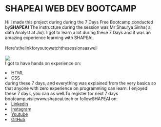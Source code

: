 # SHAPEAI WEB DEV BOOTCAMP
Hi I made this project during during the 7 Days Free Bootcamp,conducted by<b>SHAPEAI</b>
The instructure during the session was Mr Shaurya Sinha( a data Analyst at Jio). I got to learn a lot during these 7 Days and it was an amazing experience learning with SHAPEAI.
<br><br>Here'sthelinkforyoutowatchthesessionsaswell<br>
<a href="https://youtube.com/playlist?list=PL7zl8TDRnbun7K0fECtSMCI2hOCgLBy9a">  
<img src="https://github.com/ShapeAI/PYTHON-AND-DATA-ANALYTICS/blob/main/WebD%20poster.png%22%3E%3C/"></a>
<br>I got to have hands on experience on:
<li>HTML
<li>CSS
<br>during these 7 days, and everything was explained from the very basics so that anyone with zero experience on programming can learn.
I enjoyed these 7 days, you can as well.To register for next 7 days bootcamp,visit:www.shapeai.tech
or followSHAPEAI on:
<li><a href="https://in.linkedin.com/company/shape">Linkedin</a>
<li><a href="https://www.instagram.com/shape.ai/?hl=en">Instagram</a>
<li><a href="htttps://www.youtube.com/channel/UCTUvDLTW9meuDXWcbmiSPdA">Youtube</a>
<li><a href="https://github.com/shapeai">GitHub</a>
